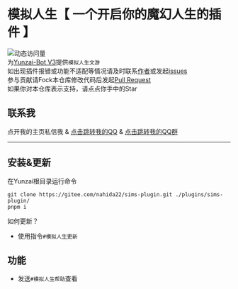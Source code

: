 # 模拟人生【 **一个开启你的魔幻人生的插件** 】
![动态访问量](https://count.kjchmc.cn/get/@sims-plugin?theme=rule34)  
为[Yunzai-Bot V3](https://gitee.com/Le-niao/Yunzai-Bot)提供`模拟人生文游`  
如出现插件报错或功能不适配等情况请及时联系[作者](https://gitee.com/nahida22)或发起[issues](https://gitee.com/nahida22/sims-plugin/issues)  
参与贡献请Fock本仓库修改代码后发起[Pull Request](https://gitee.com/nahida22/sims-plugin/pulls)  
如果你对本仓库表示支持，请点点你手中的Star
## 联系我
点开我的主页私信我
 & [点击跳转我的QQ](https://qm.qq.com/q/a55MXIlQFa)
 & [点击跳转我的QQ群](http://qm.qq.com/cgi-bin/qm/qr?_wv=1027&k=MBjLULnf3r-PjDSr1j8lTLyhjAy1Xeur&authKey=aqzhQsD0XDgBeLy5pYY3ejnsjIELm9XYjRCQUhd95HmBjf18I7wu%2BrmZwas7z3Ex&noverify=0&group_code=939882404)

---

## 安装&更新
在Yunzai根目录运行命令
```
git clone https://gitee.com/nahida22/sims-plugin.git ./plugins/sims-plugin/
pnpm i
```

如何更新？
 - 使用指令`#模拟人生更新`

## 功能
 - 发送`#模拟人生帮助`查看
 